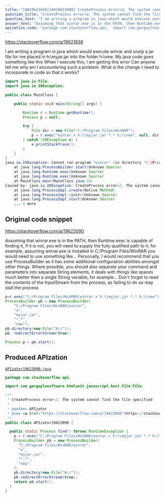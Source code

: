 ```yaml
---
title: "[Q#19621838][A#19623090] CreateProcess error=2, The system cannot find the file specified"
question_title: "CreateProcess error=2, The system cannot find the file specified"
question_text: "I am writing a program in java which would execute winrar and unzip a jar file for me placed in h:\\myjar.jar into the folder h:\\new. My java code goes something like this When I execute this, I am getting this error Can anyone tell me why am I encountering such a problem. What is the change I need to incorporate in code so that it works?"
answer_text: "Assuming that winrar.exe is in the PATH, then Runtime.exec is capable of finding it, if it is not, you will need to supply the fully qualified path to it, for example, assuming winrar.exe is installed in C:/Program Files/WinRAR you would need to use something like... Personally, I would recommend that you use ProcessBuilder as it has some additional configuration abilities amongst other things.  Where possible, you should also separate your command and parameters into separate String elements, it deals with things like spaces much better then a single String variable, for example... Don't forget to read the contents of the InputStream from the process, as failing to do so may stall the process"
apization_code: "package com.stackoverflow.api;  import com.gargoylesoftware.htmlunit.javascript.host.file.File;  /**  * CreateProcess error=2, The system cannot find the file specified  *  * @author APIzator  * @see <a href=\"https://stackoverflow.com/a/19623090\">https://stackoverflow.com/a/19623090</a>  */ public class APIzator19623090 {    public static Process find() throws RuntimeException {     p = r.exec(\"C:/Program Files/WinRAR/winrar x h:\\\\myjar.jar *.* h:\\\\new\");     ProcessBuilder pb = new ProcessBuilder(       \"C:/Program Files/WinRAR/winrar\",       \"x\",       \"myjar.jar\",       \"*.*\",       \"new\"     );     pb.directory(new File(\"H:/\"));     pb.redirectErrorStream(true);     return pb.start();   } }"
---
```


https://stackoverflow.com/q/19621838

I am writing a program in java which would execute winrar and unzip a jar file for me placed in h:\myjar.jar into the folder h:\new. My java code goes something like this
When I execute this, I am getting this error
Can anyone tell me why am I encountering such a problem. What is the change I need to incorporate in code so that it works?


```java
import java.io.File;
import java.io.IOException;

public class MainClass {

    public static void main(String[] args) {

        Runtime r = Runtime.getRuntime();
        Process p = null;

        try {
            File dir = new File("C:/Program Files/WinRAR");
            p = r.exec("winrar x h:\\myjar.jar *.* h:\\new", null, dir);
        } catch (IOException e) {
            e.printStackTrace();
        }
    }
}
java.io.IOException: Cannot run program "winrar" (in directory "C:\Program Files\WinRAR"): CreateProcess error=2, The system cannot find the file specified
    at java.lang.ProcessBuilder.start(Unknown Source)
    at java.lang.Runtime.exec(Unknown Source)
    at java.lang.Runtime.exec(Unknown Source)
    at MainClass.main(MainClass.java:16)
Caused by: java.io.IOException: CreateProcess error=2, The system cannot find the file specified
    at java.lang.ProcessImpl.create(Native Method)
    at java.lang.ProcessImpl.<init>(Unknown Source)
    at java.lang.ProcessImpl.start(Unknown Source)
    ... 4 more
```


## Original code snippet

https://stackoverflow.com/a/19623090

Assuming that winrar.exe is in the PATH, then Runtime.exec is capable of finding it, if it is not, you will need to supply the fully qualified path to it, for example, assuming winrar.exe is installed in C:/Program Files/WinRAR you would need to use something like...
Personally, I would recommend that you use ProcessBuilder as it has some additional configuration abilities amongst other things.  Where possible, you should also separate your command and parameters into separate String elements, it deals with things like spaces much better then a single String variable, for example...
Don&#x27;t forget to read the contents of the InputStream from the process, as failing to do so may stall the process

```java
p=r.exec("C:/Program Files/WinRAR/winrar x h:\\myjar.jar *.* h:\\new");
ProcessBuilder pb = new ProcessBuilder(
    "C:/Program Files/WinRAR/winrar",
    "x",
    "myjar.jar",
    "*.*",
    "new");
pb.directory(new File("H:/"));
pb. redirectErrorStream(true);

Process p = pb.start();
```

## Produced APIzation

[`APIzator19623090.java`](https://github.com/pasqualesalza/apization-temp-data/raw/master/apizations/java/APIzator19623090.java)

```java
package com.stackoverflow.api;

import com.gargoylesoftware.htmlunit.javascript.host.file.File;

/**
 * CreateProcess error=2, The system cannot find the file specified
 *
 * @author APIzator
 * @see <a href="https://stackoverflow.com/a/19623090">https://stackoverflow.com/a/19623090</a>
 */
public class APIzator19623090 {

  public static Process find() throws RuntimeException {
    p = r.exec("C:/Program Files/WinRAR/winrar x h:\\myjar.jar *.* h:\\new");
    ProcessBuilder pb = new ProcessBuilder(
      "C:/Program Files/WinRAR/winrar",
      "x",
      "myjar.jar",
      "*.*",
      "new"
    );
    pb.directory(new File("H:/"));
    pb.redirectErrorStream(true);
    return pb.start();
  }
}

```